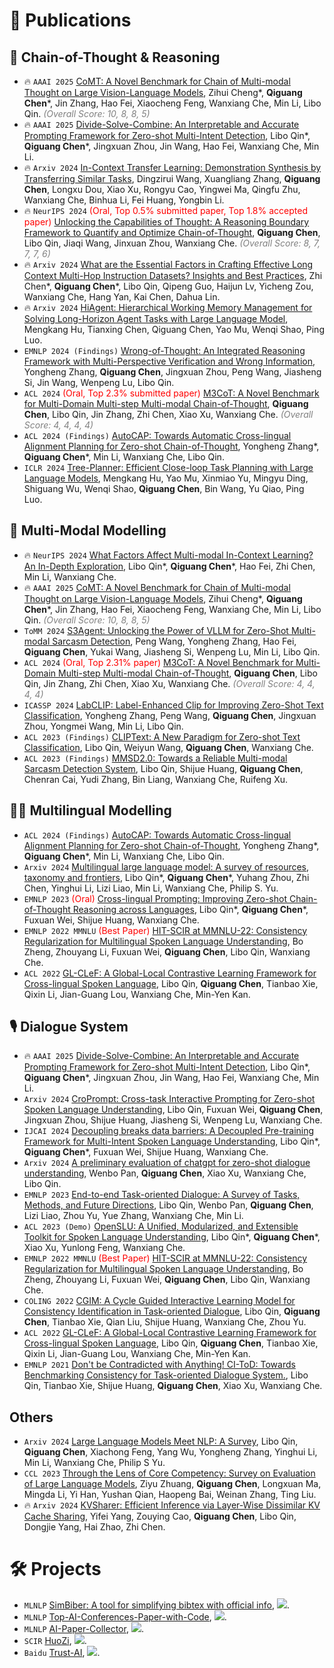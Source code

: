 <!--
 * @Author: Qiguang Chen
 * @LastEditors: Qiguang Chen
 * @Date: 2023-10-11 00:50:08
 * @LastEditTime: 2024-05-25 15:33:23
 * @Description: 
 * 
-->

# 📝 Publications
## 🎯 Chain-of-Thought & Reasoning
- 🔥 ``AAAI 2025`` [CoMT: A Novel Benchmark for Chain of Multi-modal Thought on Large Vision-Language Models](https://xxx), Zihui Cheng\*, **Qiguang Chen**\*, Jin Zhang, Hao Fei, Xiaocheng Feng, Wanxiang Che, Min Li, Libo Qin. <span style="color:gray"><i>(Overall Score: 10, 8, 8, 5)</i></span>
- 🔥 ``AAAI 2025`` [Divide-Solve-Combine: An Interpretable and Accurate Prompting Framework for Zero-shot Multi-Intent Detection](https://xxx), Libo Qin\*, **Qiguang Chen**\*, Jingxuan Zhou, Jin Wang, Hao Fei, Wanxiang Che, Min Li.
- 🔥 ``Arxiv 2024`` [In-Context Transfer Learning: Demonstration Synthesis by Transferring Similar Tasks](https://arxiv.org/abs/2410.01548), Dingzirui Wang, Xuangliang Zhang, **Qiguang Chen**, Longxu Dou, Xiao Xu, Rongyu Cao, Yingwei Ma, Qingfu Zhu, Wanxiang Che, Binhua Li, Fei Huang, Yongbin Li.
- 🔥 ``NeurIPS 2024`` <span style="color:red">(Oral, Top 0.5% submitted paper, Top 1.8% accepted paper)</span> [Unlocking the Capabilities of Thought: A Reasoning Boundary Framework to Quantify and Optimize Chain-of-Thought](https://arxiv.org/abs/2410.05695), **Qiguang Chen**, Libo Qin, Jiaqi Wang, Jinxuan Zhou, Wanxiang Che. <span style="color:gray"><i>(Overall Score: 8, 7, 7, 7, 6)</i></span>
- 🔥 ``Arxiv 2024`` [What are the Essential Factors in Crafting Effective Long Context Multi-Hop Instruction Datasets? Insights and Best Practices](https://arxiv.org/pdf/2409.01893), Zhi Chen\*, **Qiguang Chen**\*, Libo Qin, Qipeng Guo, Haijun Lv, Yicheng Zou, Wanxiang Che, Hang Yan, Kai Chen, Dahua Lin.
- 🔥 ``Arxiv 2024`` [HiAgent: Hierarchical Working Memory Management for Solving Long-Horizon Agent Tasks with Large Language Model](https://arxiv.org/pdf/2408.09559), Mengkang Hu, Tianxing Chen, Qiguang Chen, Yao Mu, Wenqi Shao, Ping Luo.
- ``EMNLP 2024 (Findings)`` [Wrong-of-Thought: An Integrated Reasoning Framework with Multi-Perspective Verification and Wrong Information](https://arxiv.org/abs/2410.04463), Yongheng Zhang, **Qiguang Chen**, Jingxuan Zhou, Peng Wang, Jiasheng Si, Jin Wang, Wenpeng Lu, Libo Qin.
- ``ACL 2024`` <span style="color:red">(Oral, Top 2.3% submitted paper)</span> [M3CoT: A Novel Benchmark for
Multi-Domain Multi-step Multi-modal Chain-of-Thought](https://aclanthology.org/2024.acl-long.446.pdf), **Qiguang Chen**, Libo Qin, Jin Zhang, Zhi Chen, Xiao Xu, Wanxiang Che. <span style="color:gray"><i>(Overall Score: 4, 4, 4, 4)</i></span>
- ``ACL 2024 (Findings)`` [AutoCAP: Towards Automatic Cross-lingual Alignment Planning for Zero-shot Chain-of-Thought](https://aclanthology.org/2024.findings-acl.546.pdf), Yongheng Zhang\*, **Qiguang Chen**\*, Min Li, Wanxiang Che, Libo Qin.
- ``ICLR 2024`` [Tree-Planner: Efficient Close-loop Task Planning with Large Language Models](https://arxiv.org/abs/2310.08582), Mengkang Hu, Yao Mu, Xinmiao Yu, Mingyu Ding, Shiguang Wu, Wenqi Shao, **Qiguang Chen**, Bin Wang, Yu Qiao, Ping Luo.

## 👀 Multi-Modal Modelling
- 🔥 ``NeurIPS 2024`` [What Factors Affect Multi-modal In-Context Learning? An In-Depth Exploration](https://openreview.net/forum?id=REVdYKGcfb), Libo Qin\*, **Qiguang Chen**\*, Hao Fei, Zhi Chen, Min Li, Wanxiang Che.
- 🔥 ``AAAI 2025`` [CoMT: A Novel Benchmark for Chain of Multi-modal Thought on Large Vision-Language Models](https://xxx), Zihui Cheng\*, **Qiguang Chen**\*, Jin Zhang, Hao Fei, Xiaocheng Feng, Wanxiang Che, Min Li, Libo Qin. <span style="color:gray"><i>(Overall Score: 10, 8, 8, 5)</i></span>
- ``ToMM 2024`` [S3Agent: Unlocking the Power of VLLM for Zero-Shot Multi-modal Sarcasm Detection](https://dl.acm.org/doi/pdf/10.1145/3690642), Peng Wang, Yongheng Zhang, Hao Fei, **Qiguang Chen**, Yukai Wang, Jiasheng Si, Wenpeng Lu, Min Li, Libo Qin.
- ``ACL 2024`` <span style="color:red">(Oral, Top 2.31% paper)</span> [M3CoT: A Novel Benchmark for
Multi-Domain Multi-step Multi-modal Chain-of-Thought](https://aclanthology.org/2024.acl-long.446.pdf), **Qiguang Chen**, Libo Qin, Jin Zhang, Zhi Chen, Xiao Xu, Wanxiang Che. <span style="color:gray"><i>(Overall Score: 4, 4, 4, 4)</i></span>
- ``ICASSP 2024`` [LabCLIP: Label-Enhanced Clip for Improving Zero-Shot Text Classification](https://ieeexplore.ieee.org/abstract/document/10446865/), Yongheng Zhang, Peng Wang, **Qiguang Chen**, Jingxuan Zhou, Yongmei Wang, Min Li, Libo Qin.
- ``ACL 2023 (Findings)`` [CLIPText: A New Paradigm for Zero-shot Text Classification](https://aclanthology.org/2023.findings-acl.69/), Libo Qin, Weiyun Wang, **Qiguang Chen**, Wanxiang Che.
- ``ACL 2023 (Findings)`` [MMSD2.0: Towards a Reliable Multi-modal Sarcasm Detection System](https://aclanthology.org/2023.findings-acl.689/), Libo Qin, Shijue Huang, **Qiguang Chen**, Chenran Cai, Yudi Zhang, Bin Liang, Wanxiang Che, Ruifeng Xu.


## 🏳️‍🌈 Multilingual Modelling
- ``ACL 2024 (Findings)`` [AutoCAP: Towards Automatic Cross-lingual Alignment Planning for Zero-shot Chain-of-Thought](https://aclanthology.org/2024.findings-acl.546.pdf), Yongheng Zhang\*, **Qiguang Chen**\*, Min Li, Wanxiang Che, Libo Qin.
- ``Arxiv 2024`` [Multilingual large language model: A survey of resources, taxonomy and frontiers](https://arxiv.org/abs/2404.04925), Libo Qin\*, **Qiguang Chen**\*, Yuhang Zhou, Zhi Chen, Yinghui Li, Lizi Liao, Min Li, Wanxiang Che, Philip S. Yu.
- ``EMNLP 2023`` <span style="color:red">(Oral)</span> [Cross-lingual Prompting: Improving Zero-shot Chain-of-Thought Reasoning across Languages](https://arxiv.org/abs/2310.14799), Libo Qin\*, **Qiguang Chen**\*, Fuxuan Wei, Shijue Huang, Wanxiang Che.
- ``EMNLP 2022 MMNLU`` <span style="color:red">(Best Paper)</span> [HIT-SCIR at MMNLU-22: Consistency Regularization for Multilingual Spoken Language Understanding](https://aclanthology.org/2022.mmnlu-1.4.pdf), Bo Zheng, Zhouyang Li, Fuxuan Wei, **Qiguang Chen**, Libo Qin, Wanxiang Che.
- ``ACL 2022`` [GL-CLeF: A Global-Local Contrastive Learning Framework for Cross-lingual Spoken Language](https://aclanthology.org/2022.acl-long.191.pdf), Libo Qin, **Qiguang Chen**, Tianbao Xie, Qixin Li, Jian-Guang Lou, Wanxiang Che, Min-Yen Kan.

## 🎙️ Dialogue System
- 🔥 ``AAAI 2025`` [Divide-Solve-Combine: An Interpretable and Accurate Prompting Framework for Zero-shot Multi-Intent Detection](https://xxx), Libo Qin\*, **Qiguang Chen**\*, Jingxuan Zhou, Jin Wang, Hao Fei, Wanxiang Che, Min Li.
- ``Arxiv 2024`` [CroPrompt: Cross-task Interactive Prompting for Zero-shot Spoken Language Understanding](https://arxiv.org/pdf/2406.10505), Libo Qin, Fuxuan Wei, **Qiguang Chen**, Jingxuan Zhou, Shijue Huang, Jiasheng Si, Wenpeng Lu, Wanxiang Che.
- ``IJCAI 2024`` [Decoupling breaks data barriers: A Decoupled Pre-training Framework for Multi-Intent Spoken Language Understanding](https://aclanthology.org/2024.findings-acl.546.pdf), Libo Qin\*, **Qiguang Chen**\*, Fuxuan Wei, Shijue Huang, Wanxiang Che.
- ``Arxiv 2024`` [A preliminary evaluation of chatgpt for zero-shot dialogue understanding](https://arxiv.org/abs/2304.04256), Wenbo Pan, **Qiguang Chen**, Xiao Xu, Wanxiang Che, Libo Qin.
- ``EMNLP 2023`` [End-to-end Task-oriented Dialogue: A Survey of Tasks, Methods, and Future Directions](https://arxiv.org/abs/2311.09008), Libo Qin, Wenbo Pan, **Qiguang Chen**, Lizi Liao, Zhou Yu, Yue Zhang, Wanxiang Che, Min Li.
- ``ACL 2023 (Demo)`` [OpenSLU: A Unified, Modularized, and Extensible Toolkit for Spoken Language Understanding](https://aclanthology.org/2023.acl-demo.9/), Libo Qin\*, **Qiguang Chen**\*, Xiao Xu, Yunlong Feng, Wanxiang Che.
- ``EMNLP 2022 MMNLU`` <span style="color:red">(Best Paper)</span> [HIT-SCIR at MMNLU-22: Consistency Regularization for Multilingual Spoken Language Understanding](https://aclanthology.org/2022.mmnlu-1.4.pdf), Bo Zheng, Zhouyang Li, Fuxuan Wei, **Qiguang Chen**, Libo Qin, Wanxiang Che.
- ``COLING 2022`` [CGIM: A Cycle Guided Interactive Learning Model for Consistency Identification in Task-oriented Dialogue](https://aclanthology.org/2022.coling-1.37.pdf), Libo Qin, **Qiguang Chen**, Tianbao Xie, Qian Liu, Shijue Huang, Wanxiang Che, Zhou Yu.
- ``ACL 2022`` [GL-CLeF: A Global-Local Contrastive Learning Framework for Cross-lingual Spoken Language](https://aclanthology.org/2022.acl-long.191.pdf), Libo Qin, **Qiguang Chen**, Tianbao Xie, Qixin Li, Jian-Guang Lou, Wanxiang Che, Min-Yen Kan.
- ``EMNLP 2021`` [Don't be Contradicted with Anything! CI-ToD: Towards Benchmarking Consistency for Task-oriented Dialogue System.](https://aclanthology.org/2021.emnlp-main.182.pdf), Libo Qin, Tianbao Xie, Shijue Huang, **Qiguang Chen**, Xiao Xu, Wanxiang Che.

## Others
- ``Arxiv 2024`` [Large Language Models Meet NLP: A Survey](https://arxiv.org/abs/2405.12819), Libo Qin, **Qiguang Chen**, Xiachong Feng, Yang Wu, Yongheng Zhang, Yinghui Li, Min Li, Wanxiang Che, Philip S Yu.
- ``CCL 2023`` [Through the Lens of Core Competency: Survey on Evaluation of Large Language Models](https://aclanthology.org/2023.ccl-2.pdf#page=93), Ziyu Zhuang, **Qiguang Chen**, Longxuan Ma, Mingda Li, Yi Han, Yushan Qian, Haopeng Bai, Weinan Zhang, Ting Liu.
- 🔥 ``Arxiv 2024`` [KVSharer: Efficient Inference via Layer-Wise Dissimilar KV Cache Sharing](https://arxiv.org/abs/2410.18517), Yifei Yang, Zouying Cao, **Qiguang Chen**, Libo Qin, Dongjie Yang, Hai Zhao, Zhi Chen.

# 🛠️ Projects
- ``MLNLP`` [SimBiber: A tool for simplifying bibtex with official info](https://github.com/MLNLP-World/SimBiber), ![](https://img.shields.io/github/stars/MLNLP-World/SimBiber).
- ``MLNLP`` [Top-AI-Conferences-Paper-with-Code](https://github.com/MLNLP-World/Top-AI-Conferences-Paper-with-Code), ![](https://img.shields.io/github/stars/MLNLP-World/Top-AI-Conferences-Paper-with-Code).
- ``MLNLP`` [AI-Paper-Collector](https://github.com/MLNLP-World/AI-Paper-Collector), ![](https://img.shields.io/github/stars/MLNLP-World/AI-Paper-collector).
- ``SCIR`` [HuoZi](https://github.com/HIT-SCIR/huozi), ![](https://img.shields.io/github/stars/HIT-SCIR/huozi).
- ``Baidu`` [Trust-AI](https://github.com/PaddlePaddle/TrustAI), ![](https://img.shields.io/github/stars/PaddlePaddle/TrustAI).
